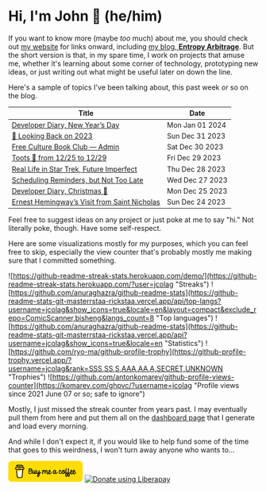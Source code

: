# Hi, I'm John 👋 (he/him)

If you want to know more (maybe *too* much) about me, you should check out [my website](https://john.colagioia.net/) for links onward, including [my blog, **Entropy Arbitrage**](https://john.colagioia.net/blog).  But the short version is that, in my spare time, I work on projects that amuse me, whether it's learning about some corner of technology, prototyping new ideas, or just writing out what might be useful later on down the line.

Here's a sample of topics I've been talking about, this past week or so on the blog.

|Title|Date|
|-----|-------|
|[Developer Diary, New Year’s Day](https://john.colagioia.net/blog/2024/01/01/new-year.html)|Mon Jan 01 2024|
|[🔭 Looking Back on 2023](https://john.colagioia.net/blog/2023/12/31/review-2023.html)|Sun Dec 31 2023|
|[Free Culture Book Club — Admin](https://john.colagioia.net/blog/2023/12/30/admin.html)|Sat Dec 30 2023|
|[Toots 🦣 from 12/25 to 12/29](https://john.colagioia.net/blog/2023/12/29/week.html)|Fri Dec 29 2023|
|[Real Life in Star Trek, Future Imperfect](https://john.colagioia.net/blog/2023/12/28/future-imperfect.html)|Thu Dec 28 2023|
|[Scheduling Reminders, but Not Too Late](https://john.colagioia.net/blog/2023/12/27/too-late.html)|Wed Dec 27 2023|
|[Developer Diary, Christmas 🎄](https://john.colagioia.net/blog/2023/12/25/christmas.html)|Mon Dec 25 2023|
|[Ernest Hemingway’s Visit from Saint Nicholas](https://john.colagioia.net/blog/2023/12/24/visit.html)|Sun Dec 24 2023|

Feel free to suggest ideas on any project or just poke at me to say "hi." Not literally poke, though. Have some self-respect.

Here are some visualizations mostly for my purposes, which you can feel free to skip, especially the view counter that's probably mostly me making sure that I committed something.

![https://github-readme-streak-stats.herokuapp.com/demo/](https://github-readme-streak-stats.herokuapp.com/?user=jcolag "Streaks")
![https://github.com/anuraghazra/github-readme-stats](https://github-readme-stats-git-masterrstaa-rickstaa.vercel.app/api/top-langs?username=jcolag&show_icons=true&locale=en&layout=compact&exclude_repo=ComicScanner,bisheng&langs_count=8 "Top languages")
![https://github.com/anuraghazra/github-readme-stats](https://github-readme-stats-git-masterrstaa-rickstaa.vercel.app/api?username=jcolag&show_icons=true&locale=en "Statistics")
![https://github.com/ryo-ma/github-profile-trophy](https://github-profile-trophy.vercel.app/?username=jcolag&rank=SSS,SS,S,AAA,AA,A,SECRET,UNKNOWN "Trophies")
![https://github.com/antonkomarev/github-profile-views-counter](https://komarev.com/ghpvc/?username=jcolag "Profile views since 2021 June 07 or so; safe to ignore")

Mostly, I just missed the streak counter from years past.  I may eventually pull them from here and put them all on the [dashboard page](https://github.com/jcolag/dash) that I generate and load every morning.

And while I don't expect it, if you would like to help fund some of the time that goes to this weirdness, I won't turn away anyone who wants to...

[<img src="images/default-yellow.png" alt="Buy Me a Coffee" width="150px"/>](https://www.buymeacoffee.com/jcolag)
<a href="https://liberapay.com/jcolag/donate"><img alt="Donate using Liberapay" src="https://liberapay.com/assets/widgets/donate.svg"></a>
